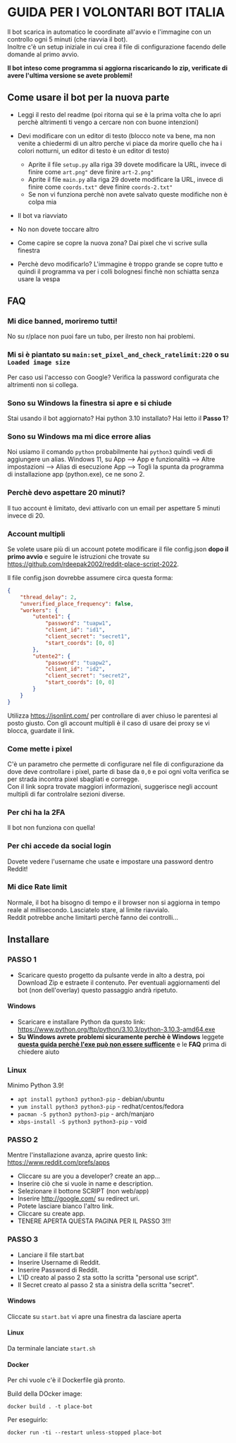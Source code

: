 # GUIDA PER I VOLONTARI BOT ITALIA

Il bot scarica in automatico le coordinate all'avvio e l'immagine con un controllo ogni 5 minuti (che riavvia il bot).  
Inoltre c'è un setup iniziale in cui crea il file di configurazione facendo delle domande al primo avvio.

**Il bot inteso come programma si aggiorna riscaricando lo zip, verificate di avere l'ultima versione se avete problemi!**

## Come usare il bot per la nuova parte

* Leggi il resto del readme (poi ritorna qui se è la prima volta che lo apri perchè altrimenti ti vengo a cercare non con buone intenzioni)
* Devi modificare con un editor di testo (blocco note va bene, ma non venite a chiedermi di un altro perche vi piace da morire quello che ha i colori notturni, un editor di testo è un editor di testo)
  * Aprite il file `setup.py` alla riga 39 dovete modificare la URL, invece di finire come `art.png"` deve finire `art-2.png"`
  * Aprite il file `main.py` alla riga 29 dovete modificare la URL, invece di finire come `coords.txt"` deve finire `coords-2.txt"`
  * Se non vi funziona perchè non avete salvato queste modifiche non è colpa mia
* Il bot va riavviato
* No non dovete toccare altro

* Come capire se copre la nuova zona? Dai pixel che vi scrive sulla finestra
* Perchè devo modificarlo? L'immagine è troppo grande se copre tutto e quindi il programma va per i colli bolognesi finchè non schiatta senza usare la vespa

## FAQ

### Mi dice banned, moriremo tutti!

No su r/place non puoi fare un tubo, per ilresto non hai problemi.

### Mi si è piantato su `main:set_pixel_and_check_ratelimit:220` o su `Loaded image size`

Per caso usi l'accesso con Google? Verifica la password configurata che altrimenti non si collega.

### Sono su Windows la finestra si apre e si chiude

Stai usando il bot aggiornato? Hai python 3.10 installato? Hai letto il **Passo 1**?

### Sono su Windows ma mi dice errore alias

Noi usiamo il comando `python` probabilmente hai `python3` quindi vedi di aggiungere un alias.
Windows 11, su App --> App e funzionalità --> Altre impostazioni --> Alias di esecuzione App --> Togli la spunta da programma di installazione app (python.exe), ce ne sono 2.

### Perchè devo aspettare 20 minuti?

Il tuo account è limitato, devi attivarlo con un email per aspettare 5 minuti invece di 20.

### Account multipli

Se volete usare più di un account potete modificare il file config.json **dopo il primo avvio** e seguire le istruzioni che trovate su https://github.com/rdeepak2002/reddit-place-script-2022.  

Il file config.json dovrebbe assumere circa questa forma:
```json
{
	"thread_delay": 2,
	"unverified_place_frequency": false,
	"workers": {
		"utente1": {
			"password": "tuapw1",
			"client_id": "id1",
			"client_secret": "secret1",
			"start_coords": [0, 0]
		},
		"utente2": {
			"password": "tuapw2",
			"client_id": "id2",
			"client_secret": "secret2",
			"start_coords": [0, 0]
		}
	}
}
```

Utilizza https://jsonlint.com/ per controllare di aver chiuso le parentesi al posto giusto.
Con gli account multipli è il caso di usare dei proxy se vi blocca, guardate il link.

### Come mette i pixel

C'è un parametro che permette di configurare nel file di configurazione da dove deve controllare i pixel, parte di base da `0,0` e poi ogni volta verifica se per strada incontra pixel sbagliati e corregge.  
Con il link sopra trovate maggiori informazioni, suggerisce negli account multipli di far controlalre sezioni diverse.

### Per chi ha la 2FA

Il bot non funziona con quella!

### Per chi accede da social login

Dovete vedere l'username che usate e impostare una password dentro Reddit!

### Mi dice Rate limit

Normale, il bot ha bisogno di tempo e il browser non si aggiorna in tempo reale al millisecondo. Lasciatelo stare, al limite riavvialo.  
Reddit potrebbe anche limitarti perchè fanno dei controlli...

## Installare

### PASSO 1

- Scaricare questo progetto da pulsante verde in alto a destra, poi Download Zip e estraete il contenuto. Per eventuali aggiornamenti del bot (non dell'overlay) questo passaggio andrà ripetuto.

#### Windows

- Scaricare e installare Python da questo link: https://www.python.org/ftp/python/3.10.3/python-3.10.3-amd64.exe
- **Su Windows avrete problemi sicuramente perchè è Windows** leggete **[questa guida perchè l'exe può non essere sufficente](https://phoenixnap.com/kb/how-to-install-python-3-windows)** e le **FAQ** prima di chiedere aiuto

### Linux

Minimo Python 3.9!

- `apt install python3 python3-pip`     - debian/ubuntu
- `yum install python3 python3-pip`     - redhat/centos/fedora
- `pacman -S python3 python3-pip`       - arch/manjaro
- `xbps-install -S python3 python3-pip` - void 

### PASSO 2

Mentre l'installazione avanza, aprire questo link: https://www.reddit.com/prefs/apps

- Cliccare su are you a developer? create an app...
- Inserire ciò che si vuole in name e description.
- Selezionare il bottone SCRIPT (non web/app)
- Inserire http://google.com/ su redirect uri.
- Potete lasciare bianco l'altro link.
- Cliccare su create app.
- TENERE APERTA QUESTA PAGINA PER IL PASSO 3!!!

### PASSO 3

- Lanciare il file start.bat
- Inserire Username di Reddit.
- Inserire Password di Reddit.
- L'ID creato al passo 2 sta sotto la scritta "personal use script".
- Il Secret creato al passo 2 sta a sinistra della scritta "secret".

#### Windows

Cliccate su `start.bat` vi apre una finestra da lasciare aperta

#### Linux

Da terminale lanciate `start.sh`

#### Docker

Per chi vuole c'è il Dockerfile già pronto.

Build della DOcker image:
```
docker build . -t place-bot
```

Per eseguirlo:

```
docker run -ti --restart unless-stopped place-bot
```
